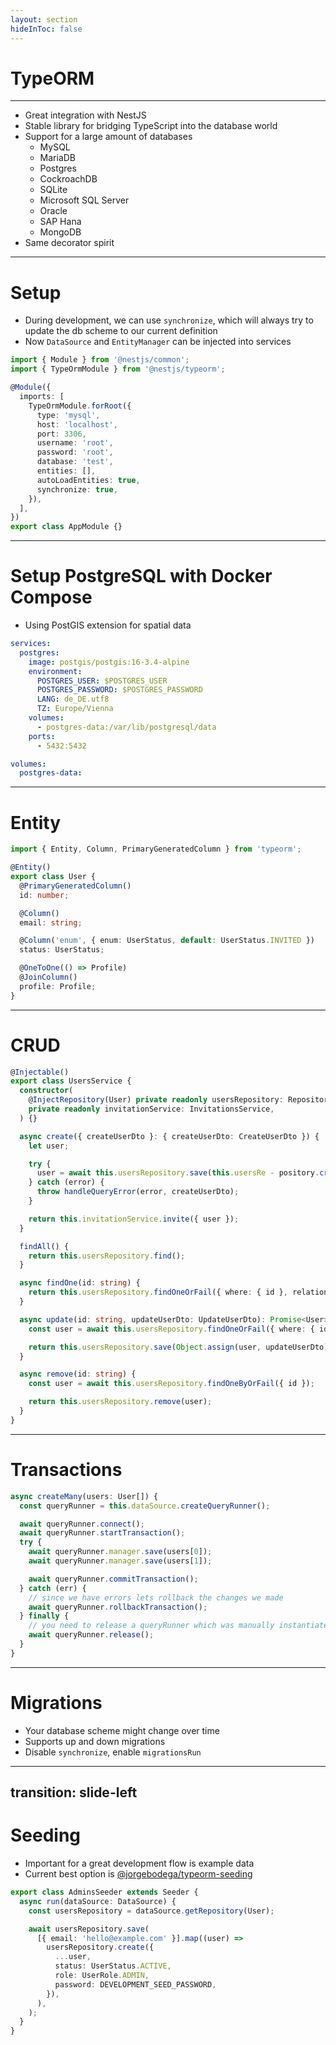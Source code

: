 ```yaml
---
layout: section
hideInToc: false
---
```


# TypeORM

---

- Great integration with NestJS
- Stable library for bridging TypeScript into the database world
- Support for a large amount of databases
  - MySQL
  - MariaDB
  - Postgres
  - CockroachDB
  - SQLite
  - Microsoft SQL Server
  - Oracle
  - SAP Hana
  - MongoDB
- Same decorator spirit

---

# Setup

- During development, we can use `synchronize`, which will always try to update the db scheme to our current definition
- Now `DataSource` and `EntityManager` can be injected into services

```ts
import { Module } from '@nestjs/common';
import { TypeOrmModule } from '@nestjs/typeorm';

@Module({
  imports: [
    TypeOrmModule.forRoot({
      type: 'mysql',
      host: 'localhost',
      port: 3306,
      username: 'root',
      password: 'root',
      database: 'test',
      entities: [],
      autoLoadEntities: true,
      synchronize: true,
    }),
  ],
})
export class AppModule {}
```

---

# Setup PostgreSQL with Docker Compose

- Using PostGIS extension for spatial data

```yml
services:
  postgres:
    image: postgis/postgis:16-3.4-alpine
    environment:
      POSTGRES_USER: $POSTGRES_USER
      POSTGRES_PASSWORD: $POSTGRES_PASSWORD
      LANG: de_DE.utf8
      TZ: Europe/Vienna
    volumes:
      - postgres-data:/var/lib/postgresql/data
    ports:
      - 5432:5432

volumes:
  postgres-data:
```

---

# Entity

```ts
import { Entity, Column, PrimaryGeneratedColumn } from 'typeorm';

@Entity()
export class User {
  @PrimaryGeneratedColumn()
  id: number;

  @Column()
  email: string;

  @Column('enum', { enum: UserStatus, default: UserStatus.INVITED })
  status: UserStatus;

  @OneToOne(() => Profile)
  @JoinColumn()
  profile: Profile;
}
```

---

# CRUD

```ts
@Injectable()
export class UsersService {
  constructor(
    @InjectRepository(User) private readonly usersRepository: Repository<User>,
    private readonly invitationService: InvitationsService,
  ) {}

  async create({ createUserDto }: { createUserDto: CreateUserDto }) {
    let user;

    try {
      user = await this.usersRepository.save(this.usersRe - pository.create(createUserDto));
    } catch (error) {
      throw handleQueryError(error, createUserDto);
    }

    return this.invitationService.invite({ user });
  }

  findAll() {
    return this.usersRepository.find();
  }

  async findOne(id: string) {
    return this.usersRepository.findOneOrFail({ where: { id }, relations: { tenants: { tenant: true } } });
  }

  async update(id: string, updateUserDto: UpdateUserDto): Promise<User> {
    const user = await this.usersRepository.findOneOrFail({ where: { id } });

    return this.usersRepository.save(Object.assign(user, updateUserDto));
  }

  async remove(id: string) {
    const user = await this.usersRepository.findOneByOrFail({ id });

    return this.usersRepository.remove(user);
  }
}
```

---

# Transactions

```ts
async createMany(users: User[]) {
  const queryRunner = this.dataSource.createQueryRunner();

  await queryRunner.connect();
  await queryRunner.startTransaction();
  try {
    await queryRunner.manager.save(users[0]);
    await queryRunner.manager.save(users[1]);

    await queryRunner.commitTransaction();
  } catch (err) {
    // since we have errors lets rollback the changes we made
    await queryRunner.rollbackTransaction();
  } finally {
    // you need to release a queryRunner which was manually instantiated
    await queryRunner.release();
  }
}
```

---

# Migrations

- Your database scheme might change over time
- Supports up and down migrations
- Disable `synchronize`, enable `migrationsRun`

---
transition: slide-left
---

# Seeding

- Important for a great development flow is example data
- Current best option is [@jorgebodega/typeorm-seeding](https://github.com/jorgebodega/typeorm-seeding)

```ts
export class AdminsSeeder extends Seeder {
  async run(dataSource: DataSource) {
    const usersRepository = dataSource.getRepository(User);

    await usersRepository.save(
      [{ email: 'hello@example.com' }].map((user) =>
        usersRepository.create({
          ...user,
          status: UserStatus.ACTIVE,
          role: UserRole.ADMIN,
          password: DEVELOPMENT_SEED_PASSWORD,
        }),
      ),
    );
  }
}
```
